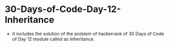 # 30-Days-of-Code-Day-12-Inheritance
- It includes the solution of the problem of hackerrank of 30 Days of Code of Day 12 module called as Inheritance.
